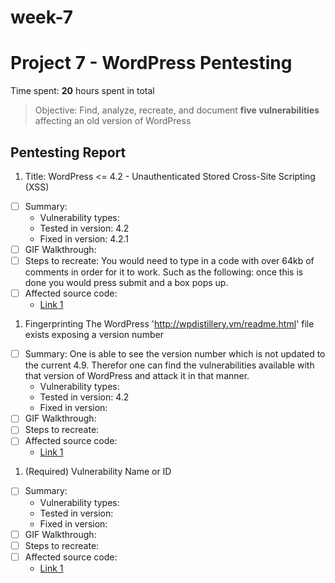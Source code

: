 # week-7
# Project 7 - WordPress Pentesting

Time spent: **20** hours spent in total

> Objective: Find, analyze, recreate, and document **five vulnerabilities** affecting an old version of WordPress

## Pentesting Report

1. Title: WordPress <= 4.2 - Unauthenticated Stored Cross-Site Scripting (XSS)
  - [ ] Summary: 
    - Vulnerability types: 
    - Tested in version: 4.2
    - Fixed in version: 4.2.1
  - [ ] GIF Walkthrough: 
  - [ ] Steps to recreate: You would need to type in a code with over 64kb of comments in order for it to work. Such as the following: <a title='x onmouseover=alert(unescape(/hello%20world/.source)) style=position:absolute;left:0;top:0;width:5000px;height:5000px  AAAAAAAAAAAA...[64 kb]..AAA'></a> once this is done you would press submit and a box pops up.
  - [ ] Affected source code:
    - [Link 1](https://core.trac.wordpress.org/browser/tags/version/src/source_file.php)
1. Fingerprinting 
The WordPress 'http://wpdistillery.vm/readme.html' file exists exposing a version number
  - [ ] Summary: One is able to see the version number which is not updated to the current 4.9. Therefor one can find the vulnerabilities available with that version of WordPress and attack it in that manner. 
    - Vulnerability types:
    - Tested in version: 4.2
    - Fixed in version: 
  - [ ] GIF Walkthrough: 
  - [ ] Steps to recreate: 
  - [ ] Affected source code:
    - [Link 1](https://core.trac.wordpress.org/browser/tags/version/src/source_file.php)
1. (Required) Vulnerability Name or ID
  - [ ] Summary: 
    - Vulnerability types:
    - Tested in version:
    - Fixed in version: 
  - [ ] GIF Walkthrough: 
  - [ ] Steps to recreate: 
  - [ ] Affected source code:
    - [Link 1](https://core.trac.wordpress.org/browser/tags/version/src/source_file.php)
